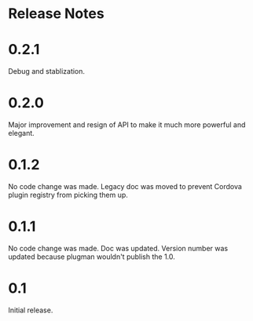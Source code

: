 <!--
#
# Licensed to the Apache Software Foundation (ASF) under one
# or more contributor license agreements.  See the NOTICE file
# distributed with this work for additional information
# regarding copyright ownership.  The ASF licenses this file
# to you under the Apache License, Version 2.0 (the
# "License"); you may not use this file except in compliance
# with the License.  You may obtain a copy of the License at
# 
# http://www.apache.org/licenses/LICENSE-2.0
# 
# Unless required by applicable law or agreed to in writing,
# software distributed under the License is distributed on an
# "AS IS" BASIS, WITHOUT WARRANTIES OR CONDITIONS OF ANY
#  KIND, either express or implied.  See the License for the
# specific language governing permissions and limitations
# under the License.
#
-->
Release Notes
=============

0.2.1
=====

Debug and stablization.

0.2.0
=====

Major improvement and resign of API to make it much more powerful and elegant.

0.1.2
=====

No code change was made. Legacy doc was moved to prevent Cordova plugin registry from picking them up.

0.1.1
=====

No code change was made. Doc was updated. Version number was updated because plugman wouldn't publish the 1.0.

0.1
===

Initial release.
